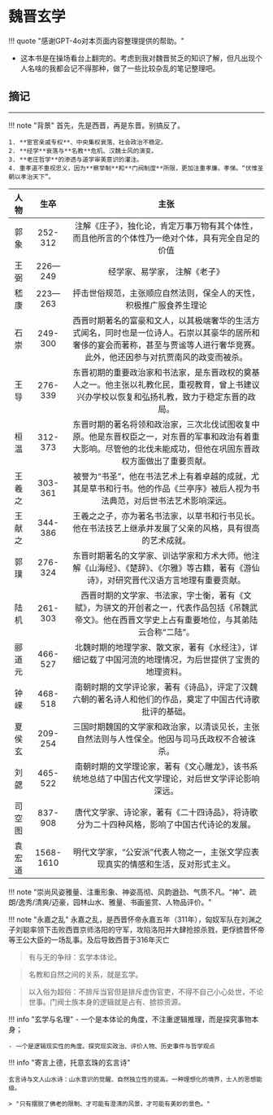 # 魏晋玄学

!!! quote "感谢GPT-4o对本页面内容整理提供的帮助。"

- 这本书是在操场看台上翻完的。考虑到我对魏晋贫乏的知识了解，但凡出现个人名啥的我都会记不得那种，做了一些比较杂乱的笔记整理吧。


## 摘记
--------


!!! note "背景"
    首先，先是西晋，再是东晋。别搞反了。
    
    1. **宦官亲戚专权**、中央集权衰落、社会政治不稳定。
    2. **经学**衰落与**名教**危机、汉魏士风的演变。
    3. **老庄哲学**的渗透与道学审美意识的灌注。
    4. 重孝道不重视忠义，因为**察举制**和**门阀制度**所限，更加注重孝廉。孝悌。“伏惟圣朝以孝治天下”。

|  人物  |   生卒    |                                                                                        主张                                                                                        |
| :----: | :-------: | :--------------------------------------------------------------------------------------------------------------------------------------------------------------------------------: |
|  郭象  |  252-312  |                                          注解《庄子》，独化论，肯定万事万物有其个体性，而且他所言的个体性乃一绝对个体，具有完全自足的价值                                          |
|  王弼  |  226—249  |                                                                           经学家、易学家， 注解《老子》                                                                            |
|  嵇康  |  223—263  |                                                         抨击世俗规范，主张顺应自然法则，保全人的天性，积极推广服食养生理论                                                         |
|  石崇  |  249-300  | 西晋时期著名的富豪和文人，以其极端奢华的生活方式闻名，同时也是一位诗人。石崇以其豪华的居所和奢侈的宴会而著称，甚至与贾谧等人进行奢华竞赛。此外，他还因参与对抗贾南风的政变而被杀。 |
|  王导  |  276-339  |                    东晋初期的重要政治家和书法家，是东晋政权的奠基人之一。他主张以礼教化民，重视教育，曾上书建议兴办学校以恢复和弘扬礼教，致力于稳定东晋的政局。                    |
|  桓温  |  312-373  |          东晋时期的著名将领和政治家，三次北伐试图收复中原。他是东晋权臣之一，对东晋的军事和政治有着重大影响。尽管他的北伐未能成功，但他在巩固东晋政权方面做出了重要贡献。          |
| 王羲之 |  303-361  |                            被誉为“书圣”，他在书法艺术上有着卓越的成就，尤其是草书和行书。他的作品《兰亭序》被后人视为书法典范，对后世书法艺术影响深远。                            |
| 王献之 |  344-386  |                                      王羲之之子，亦为著名书法家，以草书和行书见长。他在书法技艺上继承并发展了父亲的风格，具有很高的艺术成就。                                      |
|  郭璞  |  276-324  |                      东晋时期著名的文学家、训诂学家和方术大师。他注解《山海经》、《楚辞》、《尔雅》等古籍，著有《游仙诗》，对研究晋代汉语方言地理有重要贡献。                      |
|  陆机  |  261-303  |                西晋时期的文学家、书法家，字士衡，著有《文赋》，为骈文的开创者之一，代表作品包括《吊魏武帝文》。他在西晋文学史上占有重要地位，与其弟陆云合称“二陆”。                |
| 郦道元 |  466-527  |                                       北魏时期的地理学家、散文家，著有《水经注》，详细记载了中国河流的地理情况，为后世提供了宝贵的地理资料。                                       |
|  钟嵘  |  468-518  |                                      南朝时期的文学评论家，著有《诗品》，评定了汉魏六朝的著名诗人和他们的作品，奠定了中国古代诗歌批评的基础。                                      |
| 夏侯玄 |  209-254  |                                           三国时期魏国的文学家和政治家，以清谈见长，主张自然法则与人性保全。他因与司马氏政权不合被诛杀。                                           |
|  刘勰  |  465-522  |                                         南朝时期的文学理论家，著有《文心雕龙》，该书系统地总结了中国古代文学理论，对后世文学评论影响深远。                                         |
| 司空图 |  837-908  |                                             唐代文学家、诗论家，著有《二十四诗品》，将诗歌分为二十四种风格，影响了中国古代诗论的发展。                                             |
| 袁宏道 | 1568-1610 |                                                  明代文学家，“公安派”代表人物之一，主张文学应表现真实的情感和生活，反对形式主义。                                                  |

!!! note "崇尚风姿雅量、注重形象、神姿高彻、风韵遒劲、气质不凡。“神”、疏朗/逸秀/清爽/迈豪，园林山水、雅量、书画鉴赏、人物品评价。"



!!! note "永嘉之乱"
    永嘉之乱，是西晋怀帝永嘉五年（311年），匈奴军队在刘渊之子刘聪率领下击败西晋京师洛阳的守军，攻陷洛阳并大肆抢掠杀戮，更俘掳晋怀帝等王公大臣的一场乱事。及后导致西晋于316年灭亡

> 有与无的争辩：玄学本体论。
> 

> 名教和自然之间的关系，就是玄学。


> 以入俗为超俗：不排斥当官但是排斥虚伪官吏，不得不自己小心处世，不论世事。门阀士族本身的逻辑就是占有、掳掠资源。


!!! info "玄学与名理"
    - 一个是本体论的角度，不注重逻辑推理，而是探究事物本身；
    
    - 一个是逻辑现实性的角度。探究现实政治、评价人物、历史事件与哲学观点


!!! info "寄言上德，托意玄珠的玄言诗"
    
    玄言诗与文人山水诗：山水意识的觉醒、自然独立性的提高。一种理想化的境界，士人的思想能级。
    
    > "只有摆脱了佛老的限制、才可能有澄清的风景，才可能有美妙的景色。"
